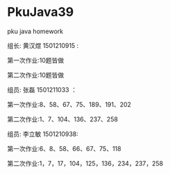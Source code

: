 # PkuJava39
pku java homework
<html>
<p>组长: 黄汉煜  1501210915 :</p>
<p>第一次作业:10题皆做</p>
<p>第二次作业:10题皆做</p>
<p>组员: 张磊  1501211033 ：</p>
<p>第一次作业:8、58、67、75、189、191、202</p>
<p>第二次作业:1、7、104、136、237、258</p>
<p>组员: 李立敏  1501210938: </p>
<p>第一次作业:6、8、58、66、67、75、118</p>
<p>第二次作业:1，7，17，104，125，136，234，237，258</p>
</html>
